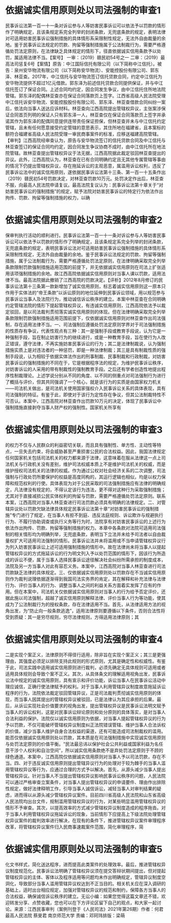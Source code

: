 # 依据诚实信用原则处以司法强制的审查1

民事诉讼法第一百一十一条对诉讼参与人等妨害民事诉讼可以依法予以罚款的情形作了明确规定，且该条规定系完全列举的封闭条款，无兜底条款的规定，表明法律对可适用妨害民事诉讼强制措施的具体情形系采限制性规定，无法外自由裁量的余地。鉴于民事诉讼法规定的罚款、拘留等强制措施属于公法制裁行为，需要严格遵循处罚法定原则，在法律缺乏具体规定的情形下，径直依据诚实信用条款予以处罚，属适用法律不当。【案号】  一审：（2019）赣民初54号之一 二审：（2019）最高法司惩复6号【案情】原告：中江国际信托有限公司（以下简称中江信托）。被告：泉州安华物流有限公司（以下简称安华物流）、安能控股份有限公司、郭东泽、林亚查。2017年，中江信托与安华物流签订信托贷款合同，约定中江信托为安华物流提供不超过1亿元借款。郭东泽为前述信托贷款合同提供保证，并与中江信托签订了保证合同。上述合同均约定，因合同发生争议，由中江信托住所地法院管辖。郭东泽的配偶林亚查亦在保证合同落款页上签字。江西省高级人民法院受理中江信托诉安华物流、安能控股股份有限公司、郭东泽、林亚查借款合同纠纷一案后，依法向当事人送达应诉材料。林亚查向江西高院提出管辖权异议，主张案涉保证合同首页列明的保证人只有郭东泽一人，林亚查仅在保证合同落款页上签字并承诺其作为郭东泽的配偶同意提供连带责任保证担保，但林亚查并未与中江信托约定管辖，且未有任何愿意接受约定管辖的意思表示，其住所地在福建省，且本案标的额符合福建省高级人民法院受理一审民商事案件的标准，应移送福建高院管辖。【审判】江西高院经审查认为，原告与安华物流签订的信托贷款合同及中江信托与林亚查签订的保证合同均约定，因合同发生争议协商不成时，由中江信托所在地法院管辖。故林亚查提出管辖权异议于法无据，江西高院据此裁定驳回林亚查提出的异议。此外，江西高院认为，林亚查在已有合同明确约定且无其他专属管辖等事由的情况下仍提出管辖权异议，存在拖延诉讼的主观恶意，属滥用诉讼权利，违反了民事诉讼法中的诚实信用原则，遂依据民事诉讼法第十三条、第一百一十五条作出（2019）赣民初54号罚款决定，对林亚查罚款10万元。处罚决定作出后，林亚查不服，向最高人民法院申请复议。最高法院复议认为：民事诉讼法第十章关于“对妨害民事诉讼的强制措施”的规定，赋予法院对妨害民事诉讼的特定行为依法作出拘传、罚款、拘留等强制措施的权力，以确

# 依据诚实信用原则处以司法强制的审查2

保审判执行活动的顺利进行。民事诉讼法第一百一十一条对诉讼参与人等妨害民事诉讼可以依法予以罚款的情形作了明确规定，且该条规定系完全列举的封闭条款，无兜底条款的规定，表明民事诉讼法对可适用妨害民事诉讼强制措施的具体情形系采限制性规定，无法外自由裁量的余地。鉴于民事诉讼法规定的罚款、拘留等强制措施，属于公法制裁行为，需要严格遵循处罚法定原则，在法律明确采取完全列举条款限制罚款强制措施适用范围的前提下，并无依据诚实信用原则在司法上扩张适用该项强制措施的余地。故江西高院依据诚实信用原则对当事人课以罚款，适用法律不当。最高法院据此撤销了江西高院的罚款决定。【评析】2012年8月修订的民事诉讼法第十三条第一款新增加了诚实信用原则，标志着诚实信用原则这一原本只作用于实体法的“帝王条款”以诉讼原则的地位延伸到民事诉讼领域，用以规范参与民事诉讼当事人及法院行为，推动诚信诉讼秩序的建立。本案中林亚查在合同明确约定管辖法院的情形下提起管辖权异议，有违诚实信用原则，江西高院依法予以裁定驳回，是以司法裁判贯彻落实诚实信用原则的体现。但在法律明确采取完全列举条款限制罚款强制措施适用范围前提下，仅依据诚实信用原则对林亚查作出司法强制，存在适用法律不当。一、司法强制应遵循处罚法定原则学界对于司法强制措施的性质存有争议，代表性观点有三种：其一是强制手段或教育手段说，认为它是一种强制手段，旨在制止妨害行为的继续进行，或是一种教育手段，旨在使行为人改正错误，遵守法律，不再实施妨害民事诉讼的行为；其二是法律制裁说，认为强制措施实质上是对违法者的一种惩罚，即是一种法律制裁；其三是具有制裁性质的强制手段说，认为相较于依据实体法作出的刑事制裁、民事制裁和行政制裁，对妨害民事诉讼的强制措施的不同在于，它是根据程序法的规定，为维护民事诉讼秩序，对妨害诉讼的人采用的带有制裁性的强制教育手段。之后还有学者创造性地提出程序性制裁理论。上述学说分别从不同的角度、以不同的侧重点对司法强制行为进行了概括与评价，但其共同强调了一个核心，就是该行为的实质是由国家权力机关——司法机关做出，是司法机关使用国家强权介入民事诉讼关系的具体表现，具有司法强制的特征。有鉴于此，即使对于该行为定性存在争议，但其公法制裁特性不可否认。本案中，江西高院对林亚查作出罚款10万元的决定，体现了民事诉讼中强制措施直接剥夺当事人财产权的强制性。国家机关所享有

# 依据诚实信用原则处以司法强制的审查3

的权力不仅与人民群众的利益密切关联，而且具有强制性、单方性、主动性等特点，一旦失去约束，将会威胁甚至严重损害公民的合法权益。因此，我国法律规定任何国家机关包括司法机关的权力都来源于法律，这意味着在服从法律这一点上司法机关与行政机关没有差别，维护司法权威本质上不是维护司法机关的权威，而是维护授权司法机关的法律的权威。作为通过公权对社会经济关系的二次调整，司法强制与行政处罚所要保护的权益是高度同构的，其运行逻辑也相似，均是以权力保障和规范权利的行使。具体表现为对于公民采取的司法强制措施应有法律的明确规定，凡法律没有规定的，不得认定该行为违法，更不得对这种行为采取强制措施；尤其对于直接减损公民实体权利的拘留与罚款，需要严格遵循处罚法定原则。联系本案，江西高院对当事人林亚查进行司法罚款必须具有明确的法律规定。二、对管辖异议处以罚款欠缺法律具体规定民事诉讼法第十章“对妨害民事诉讼的强制措施”专门进行了规定，在当事人有拒不到庭、违反法庭规则、诉讼欺诈与规避执行行为、不履行协助调查或执行义务等行为时，法院享有对妨害民事诉讼的上述行为依法作出拘传、罚款、拘留等强制措施的权力。本章中各条款对法院可适用司法强制的相关情形均为明确列举，无兜底条款，表明当下立法并未给予司法者以自由裁量权扩大可适用司法强制的情形。民事诉讼法并未将滥用或不当申请管辖权异议行为列入妨害民事诉讼上述可适用强制措施的情形中。故在法律尚未将当事人以提起管辖权异议的方式拖延诉讼的行为明文列入予以处罚范围的情形下，因该行为所造成的诉讼不便，属于当事人选择民事诉讼途径解决社会纠纷所需承担的制度成本，法院及另一方当事人对此有容忍义务。本案中，江西高院对当事人林亚查进行司法罚款缺乏法律的具体规定。三、仅依据诚实信用原则处以罚款存在不当诚实信用原则作为裁判说理依据逐渐得到我国司法实务界的肯定，其在解释和补充法律与法律行为、评价当事人的行为、调整当事人之间的利益关系方面着实发挥了应有的作用。但在本案中，司法机关仅依据诚实信用原则对当事人的行为给予否定评价，还据此施以司法强制，超越了诚实信用原则解释法律、评价当事人行为等功能，使其成为了公法制裁行为的授权条款，存在法律适用不当。首先，从法律适用方法的视角出发，为“防止向一般条款逃逸”，适用法律原则要遵循以下条件，否则合法性将受到质疑：其一是穷尽规则，穷尽法律规则，方得适用法律原则；其

# 依据诚实信用原则处以司法强制的审查4

二是实现个案正义，法律原则不得径行适用，除非旨在实现个案正义；其三是更强理由，其强度必须足以排除支持此规则的形式原则，尤其是确定性和权威性。有鉴于此，司法实践中适用诚实信用原则进行裁判，必须先确定无具体规则可适用或者适用具体规则会导致个案不正义。其次，从具体条文的理解适用视角出发，民事诉讼法中规定的诚实信用原则，具有宣示和评价功能，诉讼当事人在民事诉讼活动中理应诚信，正确行使法律赋予的权利。对于当事人利用管辖异议制度故意拖延诉讼程序的行为，法院依法裁定驳回管辖异议，正是司法裁判贯彻诚实信用原则的体现，而当事人因其提出的管辖权异议被驳回，已是法律认为其应承担的后果。最后，从诉讼实现社会价值要求的视角出发，提出管辖权异议是民事诉讼法明文赋予当事人的诉讼权利，这是对民事诉讼辩论原则和处分原则的具体落实，是对当事人合法利益的保护。法院仅以诚实信用原则为依据，对当事人提起管辖权异议的行为予以罚款，不仅可能破坏管辖权异议制度纠正法院错误管辖、维护当事人合法诉权的价值，减少当事人维护自身合法权益的渠道，还有可能造成司法制裁权的滥用。能否仅依据诚实信用原则处以罚款，其本质是在司法强制措施中实现诚实信用原则与处罚法定原则的价值平衡。“民法最忌讳以保护社会公共利益或国家利益为名任意干涉个人权利和自治空间”，所以诚实信用条款绝不是弃处罚法定原则于不顾的绿色通道。本案中，江西高院仅依据诚实信用原则对当事人予以司法罚款，存在不当。四、对于违反诚实信用原则提出管辖异议行为的处理对于较为棘手的当事人滥用管辖权异议等行为，应通过合理的方式予以解决。首先，从源头减少当事人提出管辖权异议。针对当事人不当提出管辖权异议影响民事诉讼秩序的问题，人民法院可以通过严格审查立案条件，对当事人提出管辖权异议的申请要件、理由作出排除性规定，做好法律释明工作，引导当事人诚信诉讼，减轻当事人对审判结果的疑虑，进而得以从源头减少管辖权异议案件。目前四川省高级人民法院和山东省高级人民法院均出台文件，规制滥用管辖权异议的行为，对某些明显滥用管辖权异议的情形不予审查。其次，以提高效率的方式减少管辖权异议制度造成的程序拖沓。对于当事人利用管辖权异议拖延诉讼的现象，当前情形下应提高上下级法院处理管辖权异议案件的裁判效率进行解决，在现有的条件下，推进管辖权异议案件审理程序改革，将管辖权异议案件归入民商事速裁案件范围，简化审理程序，简

# 依据诚实信用原则处以司法强制的审查5

化文书样式，简化送达程序，进而提高此类案件的处理效率。最后，推进管辖权异议制度规范化。民事诉讼法明确了管辖权异议须在提交答辩状期间提出，但对提起管辖权异议的主体、客体以及程序适用等问题均未作出明确规定，管辖异议制度空洞化，导致部分当事人滥用管辖异议权达到不正当目的。相关机关应在深入调研的基础上，适时出台相应规定，加强对管辖权异议的规范和制约，保障各方当事人的合法权益，确保诚信诉讼秩序的建立。无讼小编：如果您觉得这篇文章还不错，欢迎转发分享、点赞收藏，您也可以在下方评论区留下自己的观点，和大家一起讨论。来源：江西民事审判（案例刊登于《人民司法》2021年第26期）作者：何君 最高人民法院  蔡旻君 南京师范大学  责编：邓珂玮排版：梁萌

